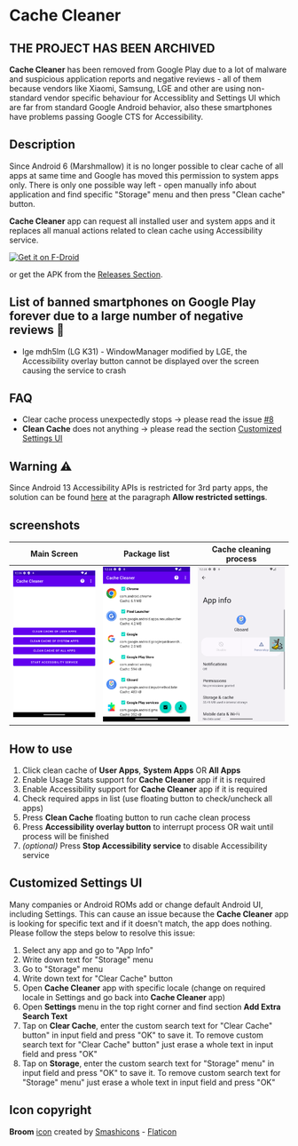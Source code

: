 # Cache Cleaner

## THE PROJECT HAS BEEN ARCHIVED

**Cache Cleaner** has been removed from Google Play due to a lot of malware and suspicious application reports and negative reviews - all of them because vendors like Xiaomi, Samsung, LGE and other are using non-standard vendor specific behaviour for Accessiblity and Settings UI which are far from standard Google Android behavior, also these smartphones have problems passing Google CTS for Accessibility.

## Description

Since Android 6 (Marshmallow) it is no longer possible to clear cache of all apps at same time and Google has moved this permission to system apps only. There is only one possible way left - open manually info about application and find specific "Storage" menu and then press "Clean cache" button.

**Cache Cleaner** app can request all installed user and system apps and it replaces all manual actions related to clean cache using Accessibility service.

[<img src="https://fdroid.gitlab.io/artwork/badge/get-it-on.png"
     alt="Get it on F-Droid"
     height="80">](https://f-droid.org/packages/com.github.bmx666.appcachecleaner/)

or get the APK from the [Releases Section](https://github.com/bmx666/android-appcachecleaner/releases/latest).

## List of banned smartphones on Google Play forever due to a large number of negative reviews 🚫

* lge mdh5lm (LG K31) - WindowManager modified by LGE, the Accessibility overlay button cannot be displayed over the screen causing the service to crash

## FAQ

* Clear cache process unexpectedly stops -> please read the issue [#8](https://github.com/bmx666/android-appcachecleaner/issues/8)
* **Clean Cache** does not anything -> please read the section [Customized Settings UI](#customized-settings-ui)

## Warning ⚠️
Since Android 13 Accessibility APIs is restricted for 3rd party apps, the solution can be found [here](https://support.google.com/android/answer/12623953) at the paragraph **Allow restricted settings**.

## screenshots

|Main Screen|Package list|Cache cleaning process|
|-----------------|-------------------|-------------------|
|![Main Screen](fastlane/metadata/android/en-US/images/phoneScreenshots/main_screen.png?raw=true "Main Screen")|![Package list](fastlane/metadata/android/en-US/images/phoneScreenshots/package_list.png?raw=true "Package list")|![Cache cleaning process](fastlane/metadata/android/en-US/images/phoneScreenshots/cache_cleaning_process.png?raw=true "Cache cleaning process")|

## How to use

1. Click clean cache of **User Apps**, **System Apps** OR **All Apps**
2. Enable Usage Stats support for **Cache Cleaner** app if it is required
3. Enable Accessibility support for **Cache Cleaner** app if it is required
4. Check required apps in list (use floating button to check/uncheck all apps)
5. Press **Clean Cache** floating button to run cache clean process
6. Press **Accessibility overlay button** to interrupt process OR wait until process will be finished
7. _(optional)_ Press **Stop Accessibility service** to disable Accessibility service

## Customized Settings UI

Many companies or Android ROMs add or change default Android UI, including Settings. This can cause an issue because the **Cache Cleaner** app is looking for specific text and if it doesn't match, the app does nothing. Please follow the steps below to resolve this issue:

1. Select any app and go to "App Info"
2. Write down text for "Storage" menu
3. Go to "Storage" menu
4. Write down text for "Clear Cache" button
5. Open **Cache Cleaner** app with specific locale (change on required locale in Settings and go back into **Cache Cleaner** app)
6. Open **Settings** menu in the top right corner and find section **Add Extra Search Text**
7. Tap on **Clear Cache**, enter the custom search text for "Clear Cache" button" in input field and press "OK" to save it. To remove custom search text for "Clear Cache" button" just erase a whole text in input field and press "OK"
8. Tap on **Storage**, enter the custom search text for "Storage" menu" in input field and press "OK" to save it. To remove custom search text for "Storage" menu" just erase a whole text in input field and press "OK"

## Icon copyright

**Broom** [icon](https://www.flaticon.com/free-icon/broom_2954888) created by [Smashicons](https://www.flaticon.com/authors/smashicons) - [Flaticon](https://www.flaticon.com/)
